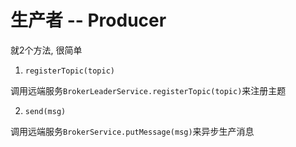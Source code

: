 # 生产者 -- Producer

就2个方法, 很简单

1. `registerTopic(topic)`

调用远端服务`BrokerLeaderService.registerTopic(topic)`来注册主题

2. `send(msg)`

调用远端服务`BrokerService.putMessage(msg)`来异步生产消息

